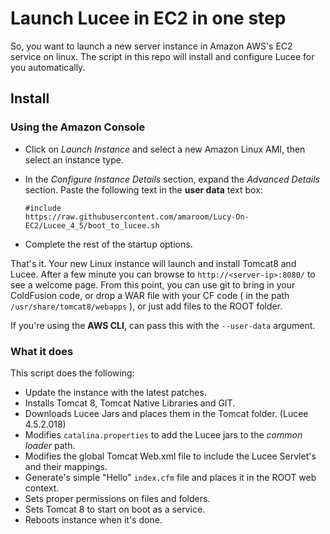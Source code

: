 Launch Lucee in EC2 in one step
=====

So, you want to launch a new server instance in Amazon AWS's EC2 service on linux. The script in this repo will install and configure Lucee for you automatically.

## Install

### Using the Amazon Console

- Click on _Launch Instance_ and select a new Amazon Linux AMI, then select an instance type.
- In the _Configure Instance Details_ section, expand the _Advanced Details_ section. Paste the following text in the __user data__ text box:

	```
	#include
	https://raw.githubusercontent.com/amaroom/Lucy-On-EC2/Lucee_4_5/boot_to_lucee.sh
	```

- Complete the rest of the startup options.

That's it. Your new Linux instance will launch and install Tomcat8 and Lucee. After a few minute you can browse to `http://<server-ip>:8080/` to see a welcome page. From this point, you can use git to bring in your ColdFusion code, or drop a WAR file with your CF code ( in the path `/usr/share/tomcat8/webapps` ), or just add files to the ROOT folder.

If you're using the **AWS CLI**, can pass this with the `--user-data` argument.

### What it does

This script does the following:

- Update the instance with the latest patches.
- Installs Tomcat 8, Tomcat Native Libraries and GIT.
- Downloads Lucee Jars and places them in the Tomcat folder. (Lucee 4.5.2.018)
- Modifies `catalina.properties` to add the Lucee jars to the _common loader_ path.
- Modifies the global Tomcat Web.xml file to include the Lucee Servlet's and their mappings.
- Generate's simple "Hello" `index.cfm` file and places it in the ROOT web context.
- Sets proper permissions on files and folders.
- Sets Tomcat 8 to start on boot as a service.
- Reboots instance when it's done.
